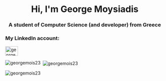 <h1 align="center">Hi, I'm George Moysiadis</h1>
<h3 align="center">A student of Computer Science (and developer) from Greece</h3>

<h3 align="left">My LinkedIn account:</h3>
<p align="left">
<a href="https://linkedin.com/in/george-moysiadis" target="blank"><img align="center" src="https://raw.githubusercontent.com/rahuldkjain/github-profile-readme-generator/master/src/images/icons/Social/linked-in-alt.svg" alt="george-moysiadis" height="30" width="40" /></a>
</p>

<p><img align="left" src="https://github-readme-stats.vercel.app/api/top-langs?username=georgemois23&show_icons=true&locale=en&layout=compact&theme=transparent" alt="georgemois23" /></p>

<p>&nbsp;<img align="center" src="https://github-readme-stats.vercel.app/api?username=georgemois23&show_icons=true&locale=en&theme=transparent" alt="georgemois23" /></p>

<p><img align="center" src="https://github-readme-streak-stats.herokuapp.com/?user=georgemois23&theme=transparent" alt="georgemois23" /></p>
